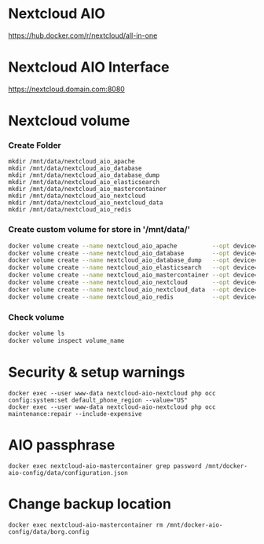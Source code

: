 # Nextcloud AIO
https://hub.docker.com/r/nextcloud/all-in-one

# Nextcloud AIO Interface
https://nextcloud.domain.com:8080

# Nextcloud volume
### Create Folder
```
mkdir /mnt/data/nextcloud_aio_apache
mkdir /mnt/data/nextcloud_aio_database
mkdir /mnt/data/nextcloud_aio_database_dump
mkdir /mnt/data/nextcloud_aio_elasticsearch
mkdir /mnt/data/nextcloud_aio_mastercontainer
mkdir /mnt/data/nextcloud_aio_nextcloud
mkdir /mnt/data/nextcloud_aio_nextcloud_data
mkdir /mnt/data/nextcloud_aio_redis
```
### Create custom volume for store in '/mnt/data/'
```bash
docker volume create --name nextcloud_aio_apache          --opt device=/mnt/data/nextcloud_aio_apache          --opt type=none --opt o=bind
docker volume create --name nextcloud_aio_database        --opt device=/mnt/data/nextcloud_aio_database        --opt type=none --opt o=bind
docker volume create --name nextcloud_aio_database_dump   --opt device=/mnt/data/nextcloud_aio_database_dump   --opt type=none --opt o=bind
docker volume create --name nextcloud_aio_elasticsearch   --opt device=/mnt/data/nextcloud_aio_elasticsearch   --opt type=none --opt o=bind
docker volume create --name nextcloud_aio_mastercontainer --opt device=/mnt/data/nextcloud_aio_mastercontainer --opt type=none --opt o=bind
docker volume create --name nextcloud_aio_nextcloud       --opt device=/mnt/data/nextcloud_aio_nextcloud       --opt type=none --opt o=bind
docker volume create --name nextcloud_aio_nextcloud_data  --opt device=/mnt/data/nextcloud_aio_nextcloud_data  --opt type=none --opt o=bind
docker volume create --name nextcloud_aio_redis           --opt device=/mnt/data/nextcloud_aio_redis           --opt type=none --opt o=bind
```
### Check volume
```bash
docker volume ls
docker volume inspect volume_name
```

# Security & setup warnings
```
docker exec --user www-data nextcloud-aio-nextcloud php occ config:system:set default_phone_region --value="US"
docker exec --user www-data nextcloud-aio-nextcloud php occ maintenance:repair --include-expensive
```

# AIO passphrase
```
docker exec nextcloud-aio-mastercontainer grep password /mnt/docker-aio-config/data/configuration.json
```

# Change backup location
```
docker exec nextcloud-aio-mastercontainer rm /mnt/docker-aio-config/data/borg.config
```
